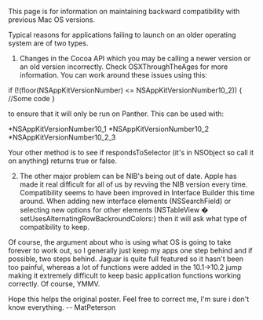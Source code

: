 This page is for information on maintaining backward compatibility with previous Mac OS versions.

Typical reasons for applications failing to launch on an older operating system are of two types. 

1) Changes in the Cocoa API which you may be calling a newer version or an old version incorrectly. Check OSXThroughTheAges for more information. You can work around these issues using this:
    
if (!(floor(NSAppKitVersionNumber) <= NSAppKitVersionNumber10_2)) { //Some code }


to ensure that it will only be run on Panther. This can be used with:

*NSAppKitVersionNumber10_1
*NSAppKitVersionNumber10_2
*NSAppKitVersionNumber10_2_3


Your other method is to see if respondsToSelector (it's in NSObject so call it on anything) returns true or false.

2) The other major problem can be NIB's being out of date. Apple has made it real difficult for all of us by revving the NIB version every time. Compatibility seems to have been improved in Interface Builder this time around. When adding new interface elements (NSSearchField) or selecting new options for other elements (NSTableView � setUsesAlternatingRowBackroundColors:) then it will ask what type of compatibility to keep. 

Of course, the argument about who is using what OS is going to take forever to work out, so I generally just keep my apps one step behind and if possible, two steps behind. Jaguar is quite full featured so it hasn't been too painful, whereas a lot of functions were added in the 10.1->10.2 jump making it extremely difficult to keep basic application functions working correctly. Of course, YMMV.

Hope this helps the original poster. Feel free to correct me, I'm sure i don't know everything. -- MatPeterson
